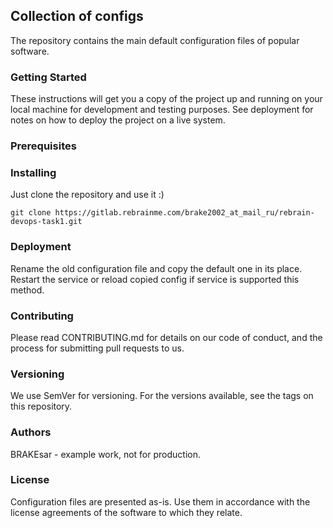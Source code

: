 ## Collection of configs
The repository contains the main default configuration files of popular software.
### Getting Started
These instructions will get you a copy of the project up and running on your local machine for development and testing purposes. See deployment for notes on how to deploy the project on a live system.
### Prerequisites

### Installing
Just clone the repository and use it :)
```
git clone https://gitlab.rebrainme.com/brake2002_at_mail_ru/rebrain-devops-task1.git
```
### Deployment
Rename the old configuration file and copy the default one in its place. Restart the service or reload copied config if service is supported this method.
### Contributing
Please read CONTRIBUTING.md for details on our code of conduct, and the process for submitting pull requests to us.
### Versioning
We use SemVer for versioning. For the versions available, see the tags on this repository.
### Authors
BRAKEsar - example work, not for production.
### License
Configuration files are presented as-is. Use them in accordance with the license agreements of the software to which they relate.
